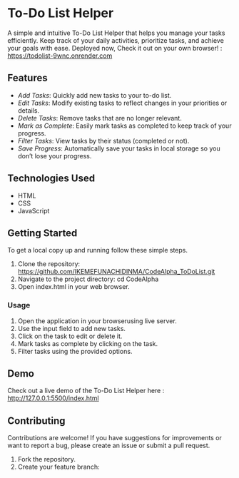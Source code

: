 # To-Do List Helper
A simple and intuitive To-Do List Helper that helps you manage your tasks efficiently. Keep track of your daily activities, prioritize tasks, and achieve your goals with ease.
Deployed now, Check it out on your own browser! : https://todolist-9wnc.onrender.com

## Features
- *Add Tasks*: Quickly add new tasks to your to-do list.
- *Edit Tasks*: Modify existing tasks to reflect changes in your priorities or details.
- *Delete Tasks*: Remove tasks that are no longer relevant.
- *Mark as Complete*: Easily mark tasks as completed to keep track of your progress.
- *Filter Tasks*: View tasks by their status (completed or not).
- *Save Progress*: Automatically save your tasks in local storage so you don’t lose your progress.

## Technologies Used
- HTML
- CSS
- JavaScript

## Getting Started
To get a local copy up and running follow these simple steps.
1. Clone the repository: https://github.com/IKEMEFUNACHIDINMA/CodeAlpha_ToDoList.git
2.  Navigate to the project directory:
    cd CodeAlpha
3. Open index.html in your web browser.

### Usage
1. Open the application in your browserusing live server.
2. Use the input field to add new tasks.
3. Click on the task to edit or delete it.
4. Mark tasks as complete by clicking on the task.
5. Filter tasks using the provided options.

## Demo
Check out a live demo of the To-Do List Helper here : http://127.0.0.1:5500/index.html

## Contributing
Contributions are welcome! If you have suggestions for improvements or want to report a bug, please create an issue or submit a pull request.

1. Fork the repository.
2. Create your feature branch:
   

